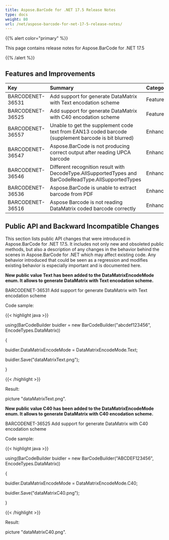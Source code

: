 ```yaml
---
title: Aspose.BarCode for .NET 17.5 Release Notes
type: docs
weight: 80
url: /net/aspose-barcode-for-net-17-5-release-notes/
---
```


{{% alert color="primary" %}} 

This page contains release notes for Aspose.BarCode for .NET 17.5

{{% /alert %}} 
## **Features and Improvements**

|**Key**|**Summary**|**Category**|
| :- | :- | :- |
|BARCODENET-36531|Add support for generate DataMatrix with Text encodation scheme|Feature|
|BARCODENET-36525|Add support for generate DataMatrix with C40 encodation scheme|Feature|
|BARCODENET-36557|Unable to get the supplement code text from EAN13 coded barcode (supplement barcode is bit blurred)|Enhancement|
|BARCODENET-36547|Aspose.BarCode is not producing correct output after reading UPCA barcode|Enhancement|
|BARCODENET-36546|Different recognition result with DecodeType.AllSupportedTypes and BarCodeReadType.AllSupportedTypes|Enhancement|
|BARCODENET-36536|Aspose.BarCode is unable to extract barcode from PDF|Enhancement|
|BARCODENET-36516|Aspose Barcode is not reading DataMatrix coded barcode correctly|Enhancement|
## **Public API and Backward Incompatible Changes**
This section lists public API changes that were introduced in Aspose.BarCode for .NET 17.5. It includes not only new and obsoleted public methods, but also a description of any changes in the behavior behind the scenes in Aspose.BarCode for .NET which may affect existing code. Any behavior introduced that could be seen as a regression and modifies existing behavior is especially important and is documented here.

**New public value Text has been added to the DataMatrixEncodeMode enum. It allows to generate DataMatrix with Text encodation scheme.**

BARCODENET-36531 Add support for generate DataMatrix with Text encodation scheme

Code sample:

{{< highlight java >}}

 using(BarCodeBuilder buidler = new BarCodeBuilder("abcdef123456", EncodeTypes.DataMatrix))

{

  buidler.DataMatrixEncodeMode = DataMatrixEncodeMode.Text;

  buidler.Save("dataMatrixText.png");

}

{{< /highlight >}}

Result:

picture "dataMatrixText.png".

**New public value C40 has been added to the DataMatrixEncodeMode enum. It allows to generate DataMatrix with C40 encodation scheme.**

BARCODENET-36525 Add support for generate DataMatrix with C40 encodation scheme

Code sample:

{{< highlight java >}}

 using(BarCodeBuilder buidler = new BarCodeBuilder("ABCDEF123456", EncodeTypes.DataMatrix))

{

  buidler.DataMatrixEncodeMode = DataMatrixEncodeMode.C40;

  buidler.Save("dataMatrixC40.png");

}

{{< /highlight >}}

Result:

picture "dataMatrixC40.png".
